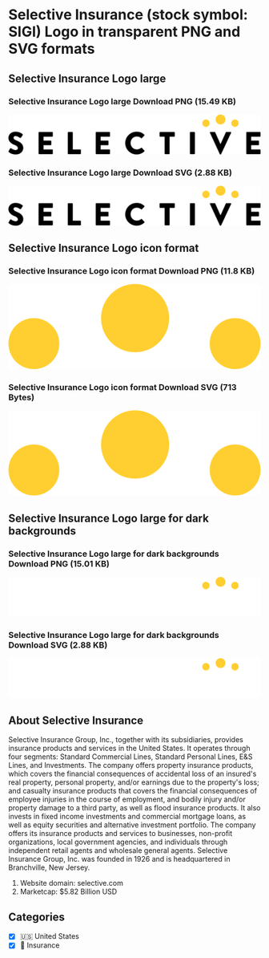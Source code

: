 # Selective Insurance (stock symbol: SIGI) Logo in transparent PNG and SVG formats

## Selective Insurance Logo large

### Selective Insurance Logo large Download PNG (15.49 KB)

![Selective Insurance Logo large Download PNG (15.49 KB)](/img/orig/SIGI_BIG-396917b2.png)

### Selective Insurance Logo large Download SVG (2.88 KB)

![Selective Insurance Logo large Download SVG (2.88 KB)](/img/orig/SIGI_BIG-f181806c.svg)

## Selective Insurance Logo icon format

### Selective Insurance Logo icon format Download PNG (11.8 KB)

![Selective Insurance Logo icon format Download PNG (11.8 KB)](/img/orig/SIGI-5b817d2a.png)

### Selective Insurance Logo icon format Download SVG (713 Bytes)

![Selective Insurance Logo icon format Download SVG (713 Bytes)](/img/orig/SIGI-243fc747.svg)

## Selective Insurance Logo large for dark backgrounds

### Selective Insurance Logo large for dark backgrounds Download PNG (15.01 KB)

![Selective Insurance Logo large for dark backgrounds Download PNG (15.01 KB)](/img/orig/SIGI_BIG.D-d3cfffbd.png)

### Selective Insurance Logo large for dark backgrounds Download SVG (2.88 KB)

![Selective Insurance Logo large for dark backgrounds Download SVG (2.88 KB)](/img/orig/SIGI_BIG.D-829b7d0f.svg)

## About Selective Insurance

Selective Insurance Group, Inc., together with its subsidiaries, provides insurance products and services in the United States. It operates through four segments: Standard Commercial Lines, Standard Personal Lines, E&S Lines, and Investments. The company offers property insurance products, which covers the financial consequences of accidental loss of an insured's real property, personal property, and/or earnings due to the property's loss; and casualty insurance products that covers the financial consequences of employee injuries in the course of employment, and bodily injury and/or property damage to a third party, as well as flood insurance products. It also invests in fixed income investments and commercial mortgage loans, as well as equity securities and alternative investment portfolio. The company offers its insurance products and services to businesses, non-profit organizations, local government agencies, and individuals through independent retail agents and wholesale general agents. Selective Insurance Group, Inc. was founded in 1926 and is headquartered in Branchville, New Jersey.

1. Website domain: selective.com
2. Marketcap: $5.82 Billion USD


## Categories
- [x] 🇺🇸 United States
- [x] 🏦 Insurance
